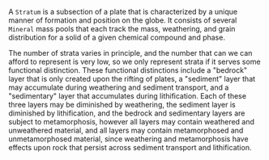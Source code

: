 A `Stratum` is a subsection of a plate that is characterized by a unique manner of formation and position on the globe.
It consists of several `Mineral` mass pools that each track the mass, weathering, and grain distribution for a solid of a given chemical compound and phase.

The number of strata varies in principle, and the number that can we can afford to represent is very low,
so we only represent strata if it serves some functional distinction.
These functional distinctions include a "bedrock" layer that is only created upon the rifting of plates,
a "sediment" layer that may accumulate during weathering and sediment transport,
and a "sedimentary" layer that accumulates during lithification.
Each of these three layers may be diminished by weathering, 
the sediment layer is diminished by lithification,
and the bedrock and sedimentary layers are subject to metamorphosis,
however all layers may contain weathered and unweathered material,
and all layers may contain metamorphosed and unmetamorphosed material,
since weathering and metamorphosis have effects upon rock 
that persist across sediment transport and lithification.